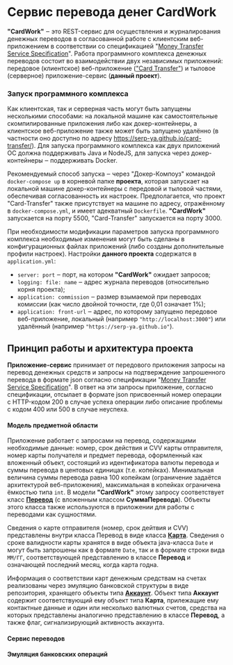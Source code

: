  # Сервис перевода денег **CardWork**
 
 
**"CardWork"** ‒ это REST-сервис для осуществления и журналирования денежных переводов в согласованной работе с клиентским веб-приложением в соответствии со спецификацией "[Money Transfer Service Specification](https://github.com/netology-code/jd-homeworks/blob/master/diploma/MoneyTransferServiceSpecification.yaml)". Работа программного комплекса денежных переводов состоит во взаимодействии двух независимых приложений: передовое (клиентское) веб-приложение (["Card Transfer"](https://github.com/serp-ya/card-transfer)) и тыловое (серверное) приложение-сервис (**данный проект**).

 ### Запуск программного комплекса
Как клиентская, так и серверная часть могут быть запущены несколькими способами: на локальной машине как самостоятельные скомпилированные приложения либо как докер-контейнеры, а клиентское веб-приложение также может быть запущено удалённо (в частности оно доступно по адресу https://serp-ya.github.io/card-transfer/). Для запуска программного комплекса как двух приложений ОС должна поддерживать Java и NodeJS, для запуска через докер-контейнеры ‒ поддерживать Docker.

Рекомендуемый способ запуска ‒ через "Докер-Компоуз" командой `docker-compose up` в корневой папке **проекта**, которая запускает на локальной машине докер-контейнеры с передовой и тыловой частями, обеспечивая согласованность их настроек. Предполагается, что проект "Card-Transfer" также присутствует на машине по адресу, отражённому в `docker-compose.yml`, и имеет адекватный `Dockerfile`. **"CardWork"** запускается на порту 5500, "Card-Transfer" запускается на порту 3000.

При необходимости модификации параметров запуска программного комплекса необходимые изменения могут быть сделаны в конфигурационных файлах приложений (либо созданы дополнительные профили настроек). Настройки **данного проекта** содержатся в `application.yml`:

* `server: port` ‒ порт, на котором **"CardWork"** ожидает запросов;
* `logging: file: name` ‒ адрес журнала переводов (относительно корня проекта);
* `application: commission` ‒ размер взымаемой при переводах комиссии (как число двойной точности, где 0,01 означает 1%);
* `application: front-url` ‒ адрес, по которому запущено передовое веб-приложение, локальный (например `"http://localhost:3000"`) или удалённый (например `"https://serp-ya.github.io"`).

## Принцип работы и архитектура проекта

**Приложение-сервис** принимает от передового приложения запросы на перевод денежных средств и запросы на подтверждение запрошенного перевода в формате json согласно спецификации "[Money Transfer Service Specification](https://github.com/netology-code/jd-homeworks/blob/master/diploma/MoneyTransferServiceSpecification.yaml)". В ответ на эти запросы приложение, согласно спецификации, отсылает в формате json присвоенный номер операции с HTTP-кодом 200 в случае успеха операции либо описание проблемы с кодом 400 или 500 в случае неуспеха. 

#### Модель предметной области

Приложение работает с запросами на перевод, содержащими необходимые данные: номер, срок действия и CVV карты отправителя, номер карты получателя и предмет перевода, оформленный как вложенный объект, состоящий из идентификатора валюты перевода и суммы перевода в центовых единицах (т.е. копейках). Минимальная величина суммы перевода равна 100 копейкам (ограничение задаётся архитектурой веб-приложения), максимальная в копейках ограничена ёмкостью типа `int`. В модели **"CardWork"** этому запросу соответствует класс [**Перевод**](src/main/java/ru/netology/cardwork/model/Transfer.java) (с вложенным классом **СуммаПеревода**). Объекты этого класса также используются в приложении для работы с переводами как сущностями. 

Сведения о карте отправителя (номер, срок дейтвия и CVV) представлены внутри класса Перевод в виде класса [**Карта**](src/main/java/ru/netology/cardwork/model/Card.java). Сведения о сроке валидности карты хранятся в виде объекта java-класса `Date` и могут быть запрошены как в формате `Date`, так и в формате строки вида `ММ/ГГ`, соответствующей представлению в классе **Перевод** и означающей последний месяц, когда карта годна. 

Информация о соответствии карт денежным средствам на счетах реализованы через эмуляцию банковской структуры в виде репозитория, хранящего объекты типа [**Аккаунт**](src/main/java/ru/netology/cardwork/model/Account.java). Объект типа **Аккаунт** содержит соответствующий ему объект типа **Карта**, прилежащие ему контактные данные и один или несколько валютных счетов, средства на которых представлены аналогично представлению в классе **Перевод**, а также флаг, сигнализирующий активность аккаунта.

#### Сервис переводов



#### Эмуляция банковских операций



